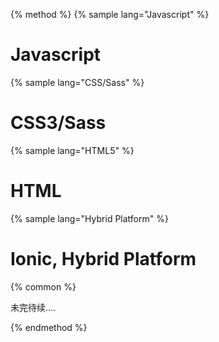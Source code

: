 {% method %}
{% sample lang="Javascript" %}

# Javascript

{% sample lang="CSS/Sass" %}

# CSS3/Sass

{% sample lang="HTML5" %}

# HTML


{% sample lang="Hybrid Platform" %}

# Ionic, Hybrid Platform


{% common %}

未完待续....

{% endmethod %}
